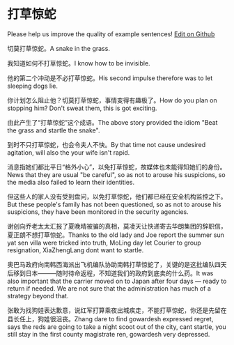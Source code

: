 # 打草惊蛇

Please help us improve the quality of example sentences! [Edit on Github](https://github.com/jiyushe/jiyu-example-sentence-source/blob/main/chinese/dacaojingshe.md)

<p><span class="chinese">切莫打草惊蛇。</span><span class="english">A snake in the grass.</span></p>

<p><span class="chinese">我知道如何不打草惊蛇。</span><span class="english">I know how to be invisible.</span></p>

<p><span class="chinese">他的第二个冲动是不必打草惊蛇。</span><span class="english">His second impulse therefore was to let sleeping dogs lie.</span></p>

<p><span class="chinese">你计划怎么阻止他？切莫打草惊蛇，事情变得有趣极了。</span><span class="english">How do you plan on stopping him? Don't sweat them, this is got exciting.</span></p>

<p><span class="chinese">由此产生了“打草惊蛇”这个成语。</span><span class="english">The above story provided the idiom "Beat the grass and startle the snake".</span></p>

<p><span class="chinese">到时不只打草惊蛇，也会令夫人不快。</span><span class="english">By that time not cause undesired agitation, will also the your wife isn't rapid.</span></p>

<p><span class="chinese">消息指她们都比平日“格外小心”，以免打草惊蛇，故媒体也未能得知她们的身份。</span><span class="english">News that they are usual "be careful", so as not to arouse his suspicions, so the media also failed to learn their identities.</span></p>

<p><span class="chinese">但这些人的家人没有受到盘问，以免打草惊蛇，他们都已经在安全机构监控之下。</span><span class="english">But these people's family has not been questioned, so as not to arouse his suspicions, they have been monitored in the security agencies.</span></p>

<p><span class="chinese">谢创向乔老太太汇报了夏晚晴被骗的真相，莫凌天让快递寄去华朗集团的辞职信，夏正朗不想打草惊蛇。</span><span class="english">Thanks to the old lady and Joe report the summer sun yat sen villa were tricked into truth, MoLing day let Courier to group resignation, XiaZhengLang dont want to startle.</span></p>

<p><span class="chinese">奥巴马政府向南韩西海派出飞机编队协助南韩打草惊蛇了，关键的是这批编队四天后移到日本———随时待命返程，不知道我们的政府到底卖的什么药。</span><span class="english">It was also important that the carrier moved on to Japan after four days — ready to return if needed. We are not sure that the administration has much of a strategy beyond that.</span></p>

<p><span class="chinese">张敢为找狗娃表达歉意，说红军打算乘夜出城疾走，不能打草惊蛇，你还是先留在县长任上，狗娃很沮丧。</span><span class="english">Zhang dare to find gowardesh expressed regret, says the reds are going to take a night scoot out of the city, cant startle, you still stay in the first county magistrate ren, gowardesh very depressed.</span></p>

